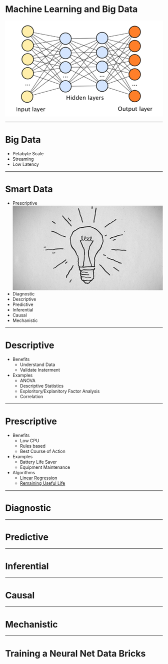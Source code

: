 

# Machine Learning and Big Data

![full](/Images/deep-neural-networks.png)

---
# Big Data
* Petabyte Scale
* Streaming 
* Low Latency

---
#  Smart Data
* Prescriptive
![right](/Images/lightbulb.gif)
* Diagnostic
* Descriptive
* Predictive
* Inferential
* Causal
* Mechanistic


---
# Descriptive
* Benefits
    * Understand Data
    * Validate Insterment
* Examples
    * ANOVA
    * Descriptive Statistics
    * Exploritory/Explanitory Factor Analysis
    * Correlation

---





# Prescriptive
* Benefits
    * Low CPU
    * Rules based
    * Best Course of Action
* Examples
    * Battery Life Saver
    * Equipment Maintenance
* Algorithms
    * [Linear Regression](https://github.com/tensorflow/tensorflow/blob/r1.11/tensorflow/examples/get_started/regression/linear_regression.py)
    * [Remaining Useful Life](https://github.com/umbertogriffo/Predictive-Maintenance-using-LSTM)

---
# Diagnostic


---
# Predictive

---
# Inferential
---
# Causal


---
# Mechanistic


---
# Training a Neural Net Data Bricks


